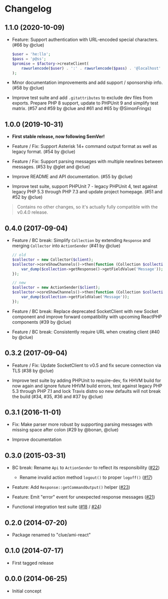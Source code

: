 # Changelog

## 1.1.0 (2020-10-09)

*   Feature: Support authentication with URL-encoded special characters.
    (#66 by @clue)

    ```php
    $user = 'he:llo';
    $pass = 'p@ss';
    $promise = $factory->createClient(
        rawurlencode($user) . ':' . rawurlencode($pass) . '@localhost'
    );
    ```

*   Minor documentation improvements and add support / sponsorship info.
    (#58 by @clue)

*   Improve test suite and add `.gitattributes` to exclude dev files from exports.
    Prepare PHP 8 support, update to PHPUnit 9 and simplify test matrix.
    (#57 and #59 by @clue and #61 and #65 by @SimonFrings)

## 1.0.0 (2019-10-31)

*   **First stable release, now following SemVer!**

*   Feature / Fix: Support Asterisk 14+ command output format as well as legacy format.
    (#54 by @clue)

*   Feature / Fix: Support parsing messages with multiple newlines between messages.
    (#53 by @glet and @clue)

*   Improve README and API documentation.
    (#55 by @clue)

*   Improve test suite, support PHPUnit 7 - legacy PHPUnit 4, test against legacy PHP 5.3 through PHP 7.3
    and update project homepage.
    (#51 and #52 by @clue)

> Contains no other changes, so it's actually fully compatible with the v0.4.0 release.

## 0.4.0 (2017-09-04)

*   Feature / BC break: Simplify `Collection` by extending `Response` and merging `Collector` into `ActionSender`
    (#41 by @clue)

    ```php
    // old
    $collector = new Collector($client);
    $collector->coreShowChannels()->then(function (Collection $collection) {
        var_dump($collection->getResponse()->getFieldValue('Message'));
    });

    // new
    $collector = new ActionSender($client);
    $collector->coreShowChannels()->then(function (Collection $collection) {
        var_dump($collection->getFieldValue('Message'));
    });
    ```

*   Feature / BC break: Replace deprecated SocketClient with new Socket component and
    improve forward compatibility with upcoming ReactPHP components
    (#39 by @clue)

*   Feature / BC break: Consistently require URL when creating client
    (#40 by @clue)

## 0.3.2 (2017-09-04)

* Feature / Fix: Update SocketClient to v0.5 and fix secure connection via TLS
  (#38 by @clue)

* Improve test suite by adding PHPUnit to require-dev,
  fix HHVM build for now again and ignore future HHVM build errors, 
  test against legacy PHP 5.3 through PHP 7.1 and
  lock Travis distro so new defaults will not break the build
  (#34, #35, #36 and #37 by @clue)

## 0.3.1 (2016-11-01)

* Fix: Make parser more robust by supporting parsing messages with missing space after colon
  (#29 by @bonan, @clue)

* Improve documentation

## 0.3.0 (2015-03-31)

* BC break: Rename `Api` to `ActionSender` to reflect its responsibility
  ([#22](https://github.com/clue/php-ami-react/pull/22))

  * Rename invalid action method `logout()` to proper `logoff()`
    ([#17](https://github.com/clue/php-ami-react/issues/17))

* Feature: Add `Response::getCommandOutput()` helper
  ([#23](https://github.com/clue/php-ami-react/pull/23))

* Feature: Emit "error" event for unexpected response messages
  ([#21](https://github.com/clue/php-ami-react/pull/21))

* Functional integration test suite
  ([#18](https://github.com/clue/php-ami-react/pull/18) / [#24](https://github.com/clue/php-ami-react/pull/24))

## 0.2.0 (2014-07-20)

* Package renamed to "clue/ami-react"

## 0.1.0 (2014-07-17)

* First tagged release

## 0.0.0 (2014-06-25)

* Initial concept
